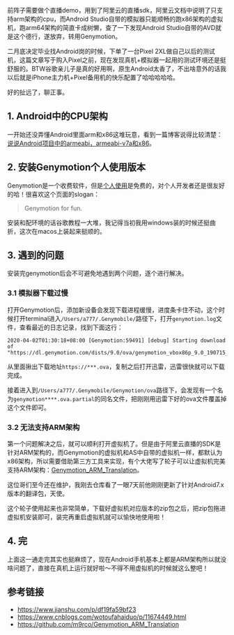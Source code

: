 前阵子需要做个直播demo，用到了阿里云的直播sdk，阿里云文档中说明了只支持arm架构的cpu，而Android Studio自带的模拟器只能顺畅的跑x86架构的虚拟机，跑arm64架构的简直卡成树懒，查了一下发现Android Studio自带的AVD就是这个德行，遂放弃，转用Genymotion。

二月底决定毕业找Android岗的时候，下单了一台Pixel 2XL做自己以后的测试机，这篇文章写于购入Pixel之前，现在发现真机+模拟器一起用的测试环境还是挺舒服的。BTW谷歌亲儿子是真的好用啊，原生Android太香了，不出啥意外的话我以后就是iPhone主力机+Pixel备用机的快乐配置了哈哈哈哈哈。

好的扯远了，聊正事。
<!--more-->
## 1. Android中的CPU架构
一开始还没弄懂Android里面arm和x86这堆玩意，看到一篇博客说得比较清楚：[说说Android项目中的armeabi，armeabi-v7a和x86](https://www.jianshu.com/p/ed9c3fea3584)。

## 2. 安装Genymotion个人使用版本
Genymotion是一个收费软件，但是[个人使用](https://www.genymotion.com/fun-zone/)是免费的，对个人开发者还是很友好的哈！很喜欢这个页面的slogan：
>Genymotion for fun.

安装和配环境的话谷歌教程一大堆，我记得当初我用windows装的时候还挺曲折，这次在macos上装起来挺顺的。
## 3. 遇到的问题
安装完genymotion后会不可避免地遇到两个问题，逐个进行解决。
### 3.1 模拟器下载过慢
打开Genymotion后，添加新设备会发现下载进程缓慢，进度条卡住不动，这个时候打开terminal进入`/Users/a777/.Genymobile/`路径下，打开`genymotion.log`文件，查看最近的日志记录，找到下面这行：
```
2020-04-02T01:30:18+08:00 [Genymotion:59491] [debug] Starting download of "https://dl.genymotion.com/dists/9.0/ova/genymotion_vbox86p_9.0_190715_123003.ova"
```
从里面揪出下载地址`https://***.ova`，复制之后打开迅雷，迅雷很快就可以下载完成。

接着进入到`/Users/a777/.Genymobile/Genymotion/ova`路径下，会发现有一个名为`genymotion****.ova.partial`的同名文件，把刚刚用迅雷下好的ova文件覆盖掉这个文件即可。
### 3.2 无法支持ARM架构
第一个问题解决之后，就可以顺利打开虚拟机了。但是由于阿里云直播的SDK是针对ARM架构的，而Genymotion的虚拟机和AS中自带的虚拟机一样，都默认为x86架构，所以需要借助第三方工具来实现，有个大佬写了轮子可以让虚拟机完美支持ARM架构：[Genymotion_ARM_Translation](https://github.com/m9rco/Genymotion_ARM_Translation)。

这位哥们至今还在维护，我刚去仓库看了一眼7天前他刚刚更新了针对Android7.x版本的翻译包，天使。

这个轮子使用起来也非常简单，下载好虚拟机对应版本的zip包之后，把zip包拖进虚拟机安装即可，装完再重启虚拟机就可以愉快地使用啦！
## 4. 完
上面这一通走完其实也挺麻烦了，现在Android手机基本上都是ARM架构所以就没啥问题了，直接在真机上运行就好啦～不得不用虚拟机的时候就这么整吧！
## 参考链接
- https://www.jianshu.com/p/df19fa59bf23
- https://www.cnblogs.com/wotoufahaiduo/p/11674449.html
- https://github.com/m9rco/Genymotion_ARM_Translation